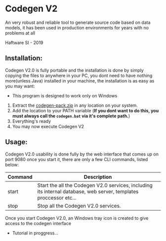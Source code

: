 # Codegen V2
An very robust and reliable tool to generate source code based on data models, it has been used in production environments for years with no problems at all

Haftware SI - 2019

## Installation:
Codegen V2.0 is fully portable and the installation is done by simply copying the files to anywhere in your PC, you dont need to have nothing more(unless Java) installed in your machine, the installation is as easy as you may want:

* This program is designed to work only on Windows

1. Extract the [codegen-pack.zip](https://github.com/IvoFritsch/codegen-v2/raw/master/codegen-pack.zip) in any location on your system.
2. Add the location to your PATH variable (**If you dont want to do this, you must always call the `codegen.bat` via it's complete path.**)
4. Everything's ready
5. You may now execute Codegen V2

## Usage:

Codegen V2.0 usability is done fully by the web interface that comes up on port 9080 once you start it, there are only a few CLI commands, listed below:

| Command  | Description |
| --------------- | ----------- |
| start | Start the all the Codegen V2.0 services, including its internal database, web server, templates proccessor etc... |
| stop | Stop all the Codegen V2.0 services. |

Once you start Codegen V2.0, an Windows tray icon is created to give access to the codegen interface

* Tutorial in proggress...
